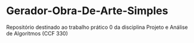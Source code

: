 # Gerador-Obra-De-Arte-Simples
Repositório destinado ao trabalho prático 0 da disciplina Projeto e Análise de Algoritmos (CCF 330)
